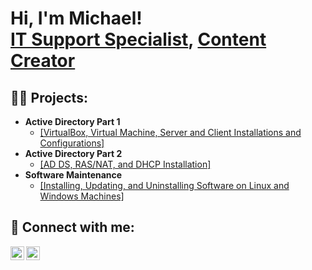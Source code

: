 <h1>Hi, I'm Michael! <br/><a href="https://github.com/joshmadakor1">IT Support Specialist</a>, <a href="https://medium.com/@jmichaeloy">Content Creator</a></h1>

<h2>👨‍💻 Projects:</h2>

- <b>Active Directory Part 1</b>
  - <a href="https://medium.com/@jmichaeloy/active-directory-domain-services-part-1-virtualbox-virtual-machine-server-and-client-9cc060f29baa">[VirtualBox, Virtual Machine, Server and Client Installations and Configurations]</a>
- <b>Active Directory Part 2</b>
  - <a href="https://medium.com/@jmichaeloy/active-directory-domain-services-part-2-ad-ds-ras-nat-and-dhcp-installation-056324794450">[AD DS, RAS/NAT, and DHCP Installation]</a>
- <b>Software Maintenance</b>
  - <a href="https://medium.com/@jmichaeloy/software-maintenance-installing-updating-and-uninstalling-software-on-linux-and-windows-machines-58843da58962">[Installing, Updating, and Uninstalling Software on Linux and Windows Machines]</a>
  
<h2> 🤳 Connect with me:</h2>

[<img align="left" alt="JoshMadakor | LinkedIn" width="22px" src="https://cdn.jsdelivr.net/npm/simple-icons@v3/icons/linkedin.svg" />][linkedin]
[<img align="left" alt="JoshMadakor | Instagram" width="22px" src="https://cdn.jsdelivr.net/npm/simple-icons@v3/icons/medium.svg" />][Medium]

[Medium]: https://medium.com/@jmichaeloy
[linkedin]: https://www.linkedin.com/in/michaeljohne/
